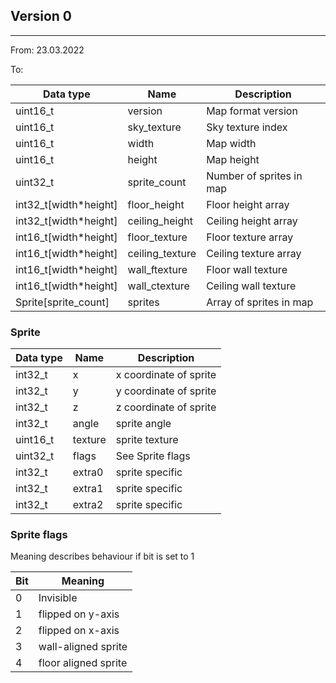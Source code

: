 ## Version 0
----------------------

From: 23.03.2022

To: 

|Data type|Name|Description|
|---|---|---|
|uint16_t|version|Map format version|
|uint16_t|sky_texture|Sky texture index|
|uint16_t|width|Map width|
|uint16_t|height|Map height|
|uint32_t|sprite_count|Number of sprites in map|
|int32_t[width*height]|floor_height|Floor height array|
|int32_t[width*height]|ceiling_height|Ceiling height array|
|int16_t[width*height]|floor_texture|Floor texture array|
|int16_t[width*height]|ceiling_texture|Ceiling texture array|
|int16_t[width*height]|wall_ftexture|Floor wall texture|
|int16_t[width*height]|wall_ctexture|Ceiling wall texture|
|Sprite[sprite_count]|sprites|Array of sprites in map|

### Sprite

|Data type|Name|Description|
|---|---|---|
|int32_t|x|x coordinate of sprite|
|int32_t|y|y coordinate of sprite|
|int32_t|z|z coordinate of sprite|
|int32_t|angle|sprite angle|
|uint16_t|texture|sprite texture|
|uint32_t|flags|See Sprite flags|
|int32_t|extra0|sprite specific|
|int32_t|extra1|sprite specific|
|int32_t|extra2|sprite specific|


### Sprite flags

Meaning describes behaviour if bit is set to 1

|Bit|Meaning|
|---|---|
|0|Invisible|
|1|flipped on y-axis|
|2|flipped on x-axis|
|3|wall-aligned sprite|
|4|floor aligned sprite|